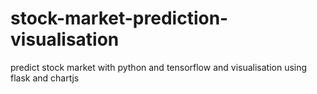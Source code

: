 # stock-market-prediction-visualisation
predict stock market with python and  tensorflow and visualisation using flask and chartjs